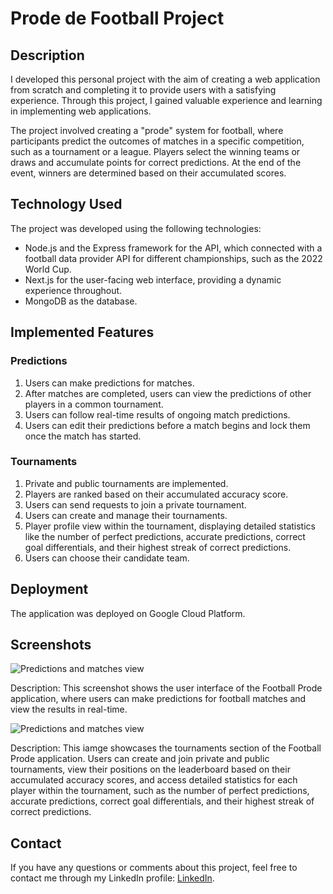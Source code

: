 # Prode de Football Project

## Description

I developed this personal project with the aim of creating a web application from scratch and completing it to provide users with a satisfying experience. Through this project, I gained valuable experience and learning in implementing web applications.

The project involved creating a "prode" system for football, where participants predict the outcomes of matches in a specific competition, such as a tournament or a league. Players select the winning teams or draws and accumulate points for correct predictions. At the end of the event, winners are determined based on their accumulated scores.

## Technology Used

The project was developed using the following technologies:

- Node.js and the Express framework for the API, which connected with a football data provider API for different championships, such as the 2022 World Cup.
- Next.js for the user-facing web interface, providing a dynamic experience throughout.
- MongoDB as the database.

## Implemented Features

### Predictions

1. Users can make predictions for matches.
2. After matches are completed, users can view the predictions of other players in a common tournament.
3. Users can follow real-time results of ongoing match predictions.
4. Users can edit their predictions before a match begins and lock them once the match has started.

### Tournaments

1. Private and public tournaments are implemented.
2. Players are ranked based on their accumulated accuracy score.
3. Users can send requests to join a private tournament.
4. Users can create and manage their tournaments.
5. Player profile view within the tournament, displaying detailed statistics like the number of perfect predictions, accurate predictions, correct goal differentials, and their highest streak of correct predictions.
6. Users can choose their candidate team.

## Deployment

The application was deployed on Google Cloud Platform.

## Screenshots

![Predictions and matches view](https://i.ibb.co/M7XPDjm/PRONOSTICOS.png)

Description: This screenshot shows the user interface of the Football Prode application, where users can make predictions for football matches and view the results in real-time.

![Predictions and matches view](https://i.ibb.co/yWsJ28f/Torneo.png)

Description: This iamge showcases the tournaments section of the Football Prode application. Users can create and join private and public tournaments, view their positions on the leaderboard based on their accumulated accuracy scores, and access detailed statistics for each player within the tournament, such as the number of perfect predictions, accurate predictions, correct goal differentials, and their highest streak of correct predictions.

## Contact

If you have any questions or comments about this project, feel free to contact me through my LinkedIn profile: [LinkedIn](https://www.linkedin.com/in/dariomasip).
